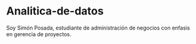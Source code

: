# Analitica-de-datos
Soy Simón Posada, estudiante de administración de negocios con enfasis en gerencia de proyectos.
